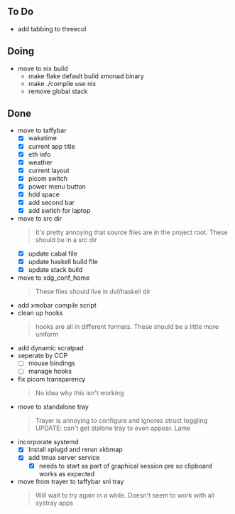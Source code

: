 ## To Do

- add tabbing to threecol

## Doing

- move to nix build
  - make flake default build xmonad binary
  - make ./compile use nix
  - remove global stack

## Done

- move to taffybar
  * [x] wakatime
  * [x] current app title
  * [x] eth info
  * [x] weather
  * [x] current layout
  * [x] picom switch
  * [x] power menu button
  * [x] hdd space
  * [x] add second bar
  * [x] add switch for laptop
- move to src dir
  > It's pretty annoying that source files are in the project root. These should be in a src dir
  * [x] update cabal file
  * [x] update haskell build file
  * [x] update stack build
- move to xdg_conf_home
  > These files should live in dvl/haskell dir
- add xmobar compile script
- clean up hooks
  > hooks are all in different formats. These should be a little more uniform
- add dynamic scratpad
- seperate by CCP
  * [ ] mouse bindings
  * [ ] manage hooks
- fix picom transparency
  > No idea why this isn't working
- move to standalone tray
  > Trayer is annoying to configure and ignores struct toggling
  > UPDATE: can't get stalone tray to even appear. Lame
- incorporate systemd
  * [x] Install xplugd and rerun xkbmap
  * [x] add tmux server service
    * [x] needs to start as part of graphical session pre so clipboard works as
        expected
- move from trayer to taffybar sni tray
  > Will wait to try again in a while. Doesn't seem to work with all systray apps
